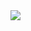 <a href='http://code.google.com/p/seek-for-android/wiki/AccessControlIntroduction'>
<img src='http://seek-for-android.googlecode.com/svn/wiki/img/ARA_diagram.png' />
</a>
